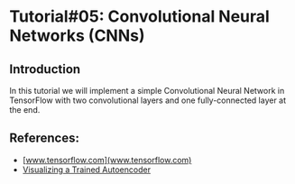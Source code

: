 # Tutorial\#05: Convolutional Neural Networks (CNNs)

## Introduction

In this tutorial we will implement a simple Convolutional Neural Network in TensorFlow
with two convolutional layers and one fully-connected layer at the end.

## References:
* [www.tensorflow.com](www.tensorflow.com)
* [Visualizing a Trained Autoencoder](http://ufldl.stanford.edu/wiki/index.php/Visualizing_a_Trained_Autoencoder)
